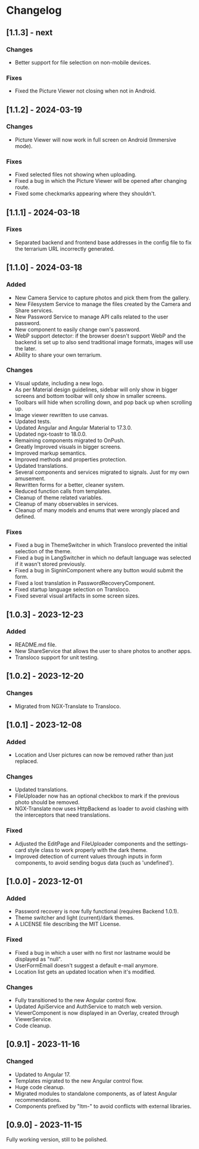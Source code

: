 # Changelog

## [1.1.3] - next

### Changes

- Better support for file selection on non-mobile devices.

### Fixes

- Fixed the Picture Viewer not closing when not in Android.

## [1.1.2] - 2024-03-19

### Changes

- Picture Viewer will now work in full screen on Android (Immersive mode).

### Fixes

- Fixed selected files not showing when uploading.
- Fixed a bug in which the Picture Viewer will be opened after changing route.
- Fixed some checkmarks appearing where they shouldn't.

## [1.1.1] - 2024-03-18

### Fixes

- Separated backend and frontend base addresses in the config file to fix the
terrarium URL incorrectly generated.

## [1.1.0] - 2024-03-18

### Added

- New Camera Service to capture photos and pick them from the gallery.
- New Filesystem Service to manage the files created by the Camera and Share
services.
- New Password Service to manage API calls related to the user password.
- New component to easily change own's password.
- WebP support detector: if the browser doesn't support WebP and the backend
is set up to also send traditional image formats, images will use the later.
- Ability to share your own terrarium.

### Changes

- Visual update, including a new logo.
- As per Material design guidelines, sidebar will only show in bigger screens
and bottom toolbar will only show in smaller screens.
- Toolbars will hide when scrolling down, and pop back up when scrolling up.
- Image viewer rewritten to use canvas.
- Updated tests.
- Updated Angular and Angular Material to 17.3.0.
- Updated ngx-toastr to 18.0.0.
- Remaining components migrated to OnPush.
- Greatly Improved visuals in bigger screens.
- Improved markup semantics.
- Improved methods and properties protection.
- Updated translations.
- Several components and services migrated to signals. Just for my own
amusement.
- Rewritten forms for a better, cleaner system.
- Reduced function calls from templates.
- Cleanup of theme related variables.
- Cleanup of many observables in services.
- Cleanup of many models and enums that were wrongly placed and defined.

### Fixes

- Fixed a bug in ThemeSwitcher in which Transloco prevented the initial
selection of the theme.
- Fixed a bug in LangSwitcher in which no default language was selected if it
wasn't stored previously.
- Fixed a bug in SigninComponent where any button would submit the form.
- Fixed a lost translation in PasswordRecoveryComponent.
- Fixed startup language selection on Transloco.
- Fixed several visual artifacts in some screen sizes.

## [1.0.3] - 2023-12-23

### Added

- README.md file.
- New ShareService that allows the user to share photos to another apps.
- Transloco support for unit testing.

## [1.0.2] - 2023-12-20

### Changes

- Migrated from NGX-Translate to Transloco.

## [1.0.1] - 2023-12-08

### Added

- Location and User pictures can now be removed rather than just replaced.

### Changes

- Updated translations.
- FileUploader now has an optional checkbox to mark if the previous photo
should be removed.
- NGX-Translate now uses HttpBackend as loader to avoid clashing with the
interceptors that need translations.

### Fixed

- Adjusted the EditPage and FileUploader components and the settings-card style
class to work properly with the dark theme.
- Improved detection of current values through inputs in form components,
to avoid sending bogus data (such as 'undefined').

## [1.0.0] - 2023-12-01

### Added

- Password recovery is now fully functional (requires Backend 1.0.1).
- Theme switcher and light (current)/dark themes.
- A LICENSE file describing the MIT License.

### Fixed

- Fixed a bug in which a user with no first nor lastname would be displayed
as "null".
- UserFormEmail doesn't suggest a default e-mail anymore.
- Location list gets an updated location when it's modified.

### Changes

- Fully transitioned to the new Angular control flow.
- Updated ApiService and AuthService to match web version.
- ViewerComponent is now displayed in an Overlay, created through
ViewerService.
- Code cleanup.

## [0.9.1] - 2023-11-16

### Changed

- Updated to Angular 17.
- Templates migrated to the new Angular control flow.
- Huge code cleanup.
- Migrated modules to standalone components, as of latest Angular
recommendations.
- Components prefixed by "ltm-" to avoid conflicts with external libraries.

## [0.9.0] - 2023-11-15

Fully working version, still to be polished.
